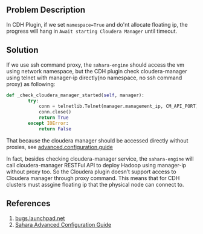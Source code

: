 ## Problem Description

In CDH Plugin, if we set `namespace=True` and do'nt allocate floating ip, the progress will hang in `Await starting Cloudera Manager` until timeout.

## Solution

If we use ssh command proxy, the `sahara-engine` should access the vm using network namespace,
but the CDH plugin check cloudera-manager using telnet with manager-ip directly(no namespace, no ssh command proxy) as following:

```python
def _check_cloudera_manager_started(self, manager):
        try:
            conn = telnetlib.Telnet(manager.management_ip, CM_API_PORT)
            conn.close()
            return True
        except IOError:
            return False
```

That because the cloudera manager should be accessed directly without proxies,
see [advanced.configuration.guide](http://docs.openstack.org/developer/sahara/userdoc/advanced.configuration.guide.html#indirect-instance-access-through-proxy-nodes)

In fact, besides checking cloudera-manager service, the `sahara-engine` will call cloudera-manager RESTFul API to deploy Hadoop using manager-ip without proxy too.
So the Cloudera plugin doesn’t support access to Cloudera manager through proxy command.
This means that for CDH clusters must assgine floating ip that the physical node can connect to.

## References

1. [bugs.launchpad.net](https://bugs.launchpad.net/sahara/+bug/1600666)
2. [Sahara Advanced Configuration Guide](http://docs.openstack.org/developer/sahara/userdoc/advanced.configuration.guide.html#indirect-instance-access-through-proxy-nodes)
